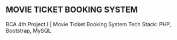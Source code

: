 ## MOVIE TICKET BOOKING SYSTEM
BCA 4th Project I | Movie Ticket Booking System
    Tech Stack: PHP, Bootstrap, MySQL
